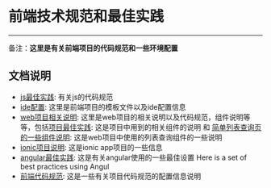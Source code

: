 # 前端技术规范和最佳实践

---

备注：**这里是有关前端项目的代码规范和一些环境配置**



## 文档说明

- [js最佳实践](./js-best-practices.md): 有关js的代码规范
- [ide配置](./ide-setup.md): 这里是前端项目的模板文件以及ide配置信息
- [web项目相关说明](./web-project): 这里是web项目的相关说明以及代码规范，组件说明等等，包括[项目最佳实践](./web-project/project-best-practices.md): 这是项目中用到的相关组件的说明 和 [简单列表查询页的一些组件说明](./web-project/simple-query-page.md): 这是web项目中使用的列表查询组件的一些说明
- [ionic项目说明](./ionic-project): 这是ionic app项目的一些信息
- [angular最佳实践](./angular-best-practices.md): 这是有关angular使用的一些最佳设置 Here is a set of best practices using Angul
- [前端代码规范](./code-standards): 这是一些有关项目代码规范的配置信息说明
